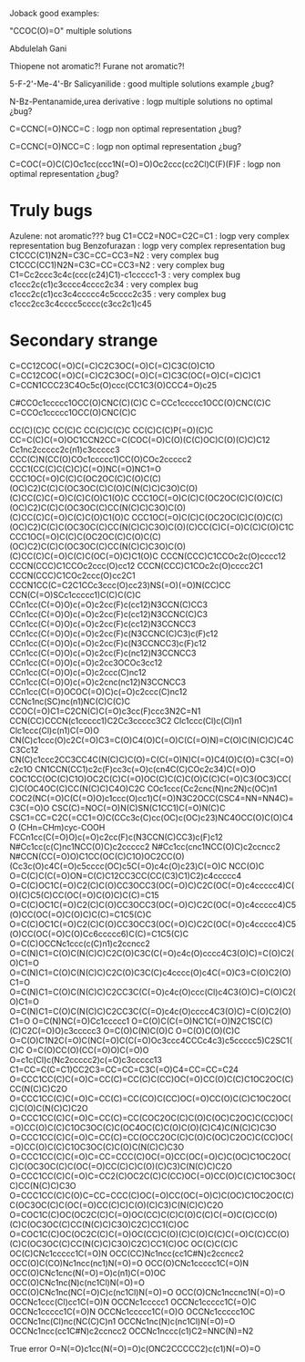 Joback good examples:

"CCOC(O)=O" multiple solutions

Abdulelah Gani

Thiopene not aromatic?!
Furane not aromatic?!

5-F-2'-Me-4'-Br Salicyanilide : good multiple solutions example ¿bug?

N-Bz-Pentanamide,urea derivative : logp multiple solutions no optimal ¿bug?

C=CCNC(=O)NCC=C : logp non optimal representation ¿bug?

C=CCNC(=O)NCC=C : logp non optimal representation ¿bug?

C=COC(=O)C(C)Oc1cc(ccc1N(=O)=O)Oc2ccc(cc2Cl)C(F)(F)F : logp non optimal representation ¿bug?

# Truly bugs
Azulene: not aromatic??? bug
C1=CC2=NOC=C2C=C1 : logp very complex representation bug
Benzofurazan : logp very complex representation bug
C1CCC(C1)N2N=C3C=CC=CC3=N2 : very complex bug
C1CCC(CC1)N2N=C3C=CC=CC3=N2 : very complex bug
C1=Cc2ccc3c4c(ccc(c24)C1)-c1ccccc1-3 : very complex bug
c1ccc2c(c1)c3cccc4cccc2c34 : very complex bug
c1ccc2c(c1)cc3c4ccccc4c5cccc2c35 : very complex bug
c1ccc2cc3c4cccc5cccc(c3cc2c1)c45


# Secondary strange
C=CC12COC(=O)C(=C)C2C3OC(=O)C(=C)C3C(O)C1O
C=CC12COC(=O)C(=C)C2C3OC(=O)C(=C)C3C(OC(=O)C(=C)C)C1
C=CCN1CCC23C4Oc5c(O)ccc(CC1C3(O)CCC4=O)c25

C#CCOc1ccccc1OCC(O)CNC(C)(C)C
C=CCc1ccccc1OCC(O)CNC(C)C
C=CCOc1ccccc1OCC(O)CNC(C)C

CC(C)(C)C
CC(C)C
CC(C)C(C)C
CC(C)C(C)P(=O)(C)C
CC=C(C)C(=O)OC1CCN2CC=C(COC(=O)C(O)(C(C)OC)C(O)(C)C)C12
Cc1nc2ccccc2c(n1)c3ccccc3
CCC(C)N(CC(O)COc1ccccc1)CC(O)COc2ccccc2
CCC1(CC(C)C(C)C)C(=O)NC(=O)NC1=O
CCC1OC(=O)C(C)C(OC2OC(C)C(O)C(C)(OC)C2)C(C)C(OC3OC(C)C(O)C(N(C)C)C3O)C(O)(C)CC(C)C(=O)C(C)C(O)C1(O)C
CCC1OC(=O)C(C)C(OC2OC(C)C(O)C(C)(OC)C2)C(C)C(OC3OC(C)CC(N(C)C)C3O)C(O)(C)CC(C)C(=O)C(C)C(O)C1(O)C
CCC1OC(=O)C(C)C(OC2OC(C)C(O)C(C)(OC)C2)C(C)C(OC3OC(C)CC(N(C)C)C3O)C(O)(C)CC(C)C(=O)C(C)C(O)C1C
CCC1OC(=O)C(C)C(OC2OC(C)C(O)C(C)(OC)C2)C(C)C(OC3OC(C)CC(N(C)C)C3O)C(O)(C)CC(C)C(=O)C(C)C(OC(=O)C)C1(O)C
CCCN(CCC)C1CCOc2c(O)cccc12
CCCN(CCC)C1CCOc2ccc(O)cc12
CCCN(CCC)C1COc2c(O)cccc2C1
CCCN(CCC)C1COc2ccc(O)cc2C1
CCCN1CC(C=C2C1CCc3ccc(O)cc23)NS(=O)(=O)N(CC)CC
CCN(C(=O)SCc1ccccc1)C(C)C(C)C
CCn1cc(C(=O)O)c(=O)c2cc(F)c(cc12)N3CCN(C)CC3
CCn1cc(C(=O)O)c(=O)c2cc(F)c(cc12)N3CCNC(C)C3
CCn1cc(C(=O)O)c(=O)c2cc(F)c(cc12)N3CCNCC3
CCn1cc(C(=O)O)c(=O)c2cc(F)c(N3CCNC(C)C3)c(F)c12
CCn1cc(C(=O)O)c(=O)c2cc(F)c(N3CCNCC3)c(F)c12
CCn1cc(C(=O)O)c(=O)c2cc(F)c(nc12)N3CCNCC3
CCn1cc(C(=O)O)c(=O)c2cc3OCOc3cc12
CCn1cc(C(=O)O)c(=O)c2ccc(C)nc12
CCn1cc(C(=O)O)c(=O)c2cnc(nc12)N3CCNCC3
CCn1cc(C(=O)OCOC(=O)C)c(=O)c2ccc(C)nc12
CCNc1nc(SC)nc(n1)NC(C)C(C)C
CCOC(=O)C1=C2CN(C)C(=O)c3cc(F)ccc3N2C=N1
CCN(CC)CCCN(c1ccccc1)C2Cc3ccccc3C2
Clc1ccc(Cl)c(Cl)n1
Clc1ccc(Cl)c(n1)C(=O)O
CN(C)c1ccc(O)c2C(=O)C3=C(O)C4(O)C(=O)C(C(=O)N)=C(O)C(N(C)C)C4CC3Cc12
CN(C)c1ccc2CC3CC4C(N(C)C)C(O)=C(C(=O)N)C(=O)C4(O)C(O)=C3C(=O)c2c1O
CN1CCN(CC1)c2c(F)cc3c(=O)c(cn4C(C)COc2c34)C(=O)O
COC1CC(OC(C)C1O)OC2C(C)C(=O)OC(C)C(C)C(O)C(C)C(=O)C3(OC3)CC(C)C(OC4OC(C)CC(N(C)C)C4O)C2C
COc1ccc(Cc2cnc(N)nc2N)c(OC)n1
COC2(NC(=O)C(C(=O)O)c1ccc(O)cc1)C(=O)N3C2OCC(CSC4=NN=NN4C)=C3C(=O)O
CSC(C)=NOC(=O)N(C)SN(C1CC1)C(=O)N(C)C
CSC1=CC=C2C(=CC1=O)C(CCc3c(C)cc(OC)c(OC)c23)NC4OCC(O)C(O)C4O
(CHn=CHm)cyc-COOH
FCCn1cc(C(=O)O)c(=O)c2cc(F)c(N3CCN(C)CC3)c(F)c12
N#Cc1cc(c(C)nc1NCC(O)C)c2ccccc2
N#Cc1cc(cnc1NCC(O)C)c2ccncc2
N#CCN(CC(=O)O)C1CC(OC(C)C1O)OC2CC(O)(Cc3c(O)c4C(=O)c5cccc(OC)c5C(=O)c4c(O)c23)C(=O)C
NCC(O)C
O=C(C)C(C(=O)ON=C(C)C12CC3CC(CC(C3)C1)C2)c4ccccc4
O=C(C)OC1C(=O)C2(C)C(O)CC3OCC3(OC(=O)C)C2C(OC(=O)c4ccccc4)C(O)(C)C5(C)CC(OC(=O)C(O)C)C(C)=C15
O=C(C)OC1C(=O)C2(C)C(O)CC3OCC3(OC(=O)C)C2C(OC(=O)c4ccccc4)C5(O)CC(OC(=O)C(O)C)C(C)=C1C5(C)C
O=C(C)OC1C(=O)C2(C)C(O)CC3OCC3(OC(=O)C)C2C(OC(=O)c4ccccc4)C5(O)CC(OC(=O)C(O)Cc6ccccc6)C(C)=C1C5(C)C
O=C(C)OCCNc1ccc(c(C)n1)c2ccncc2
O=C(N)C1=C(O)C(N(C)C)C2C(O)C3C(C(=O)c4c(O)cccc4C3(O)C)=C(O)C2(O)C1=O
O=C(N)C1=C(O)C(N(C)C)C2C(O)C3C(C)c4cccc(O)c4C(=O)C3=C(O)C2(O)C1=O
O=C(N)C1=C(O)C(N(C)C)C2CC3C(C(=O)c4c(O)ccc(Cl)c4C3(O)C)=C(O)C2(O)C1=O
O=C(N)C1=C(O)C(N(C)C)C2CC3C(C(=O)c4c(O)cccc4C3(O)C)=C(O)C2(O)C1=O
O=C(N)NC(=O)Cc1ccccc1
O=C(O)C(C(=O)NC1C(=O)N2C1SC(C)(C)C2C(=O)O)c3ccccc3
O=C(O)C(N)C(O)C
O=C(O)C(O)(C)C
O=C(O)C1N2C(=O)C(NC(=O)C(C(=O)Oc3ccc4CCCc4c3)c5ccccc5)C2SC1(C)C
O=C(O)CC(O)(CC(=O)O)C(=O)O
O=c1c(Cl)c(Nc2ccccc2)c(=O)c3ccccc13
C1=CC=C(C=C1)CC2C3=CC=CC=C3C(=O)C4=CC=CC=C24
O=CCC1CC(C)C(=O)C=CC(C)=CC(C)C(CC)OC(=O)CC(O)C(C)C1OC2OC(C)CC(N(C)C)C2O
O=CCC1CC(C)C(=O)C=CC(C)=CC(CO)C(CC)OC(=O)CC(O)C(C)C1OC2OC(C)C(O)C(N(C)C)C2O
O=CCC1CC(C)C(=O)C=CC(C)=CC(COC2OC(C)C(O)C(OC)C2OC)C(CC)OC(=O)CC(O)C(C)C1OC3OC(C)C(OC4OC(C)C(O)C(O)(C)C4)C(N(C)C)C3O
O=CCC1CC(C)C(=O)C=CC(C)=CC(OCC2OC(C)C(O)C(OC)C2OC)C(CC)OC(=O)CC(O)C(C)C1OC3OC(C)C(O)C(N(C)C)C3O
O=CCC1CC(C)C(=O)C=CC=CCC(C)OC(=O)CC(OC(=O)C)C(OC)C1OC2OC(C)C(OC3OC(C)C(OC(=O)CC(C)C)C(O)(C)C3)C(N(C)C)C2O
O=CCC1CC(C)C(=O)C=CC2(C)OC2C(C)C(CC)OC(=O)CC(O)C(C)C1OC3OC(C)CC(N(C)C)C3O
O=CCC1CC(C)C(O)C=CC=CCC(C)OC(=O)CC(OC(=O)C)C(OC)C1OC2OC(C)C(OC3OC(C)C(OC(=O)CC(C)C)C(O)(C)C3)C(N(C)C)C2O
O=COC1C(C)OC(OC2C(C)C(=O)OC(CC)C(C)C(O)C(C)C(=O)C(C)CC(O)(C)C(OC3OC(C)CC(N(C)C)C3O)C2C)CC1(C)OC
O=COC1C(C)OC(OC2C(C)C(=O)OC(CC)C(O)(C)C(O)C(C)C(=O)C(C)CC(O)(C)C(OC3OC(C)CC(N(C)C)C3O)C2C)CC1(C)OC
OC(C)C(C)C
OC(C)CNc1ccccc1C(=O)N
OCC(CC)Nc1ncc(cc1C#N)c2ccncc2
OCC(O)C(CO)Nc1ncc(nc1)N(=O)=O
OCC(O)CNc1ccccc1C(=O)N
OCC(O)CNc1cnc(N(=O)=O)c(n1)C(=O)OC
OCC(O)CNc1nc(N)c(nc1Cl)N(=O)=O
OCC(O)CNc1nc(NC(=O)C)c(nc1Cl)N(=O)=O
OCC(O)CNc1nccnc1N(=O)=O
OCCNc1ccc(Cl)cc1C(=O)N
OCCNc1ccccc1
OCCNc1ccccc1C(=O)C
OCCNc1ccccc1C(=O)N
OCCNc1ccccc1C(=O)O
OCCNc1ccccc1OC
OCCNc1nc(Cl)nc(NC(C)C)n1
OCCNc1nc(N)c(nc1Cl)N(=O)=O
OCCNc1ncc(cc1C#N)c2ccncc2
OCCNc1nccc(c1)C2=NNC(N)=N2


True error
O=N(=O)c1cc(N(=O)=O)c(ONC2CCCCC2)c(c1)N(=O)=O